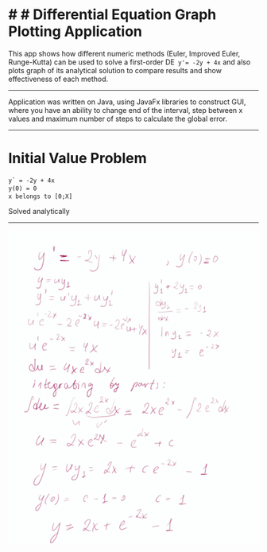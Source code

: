# # # Differential Equation Graph Plotting Application

This app shows how different numeric methods (Euler, Improved Euler, Runge-Kutta) can be used to solve a first-order DE` y'= -2y + 4x` and also plots graph of its analytical solution to compare results and show effectiveness of each method.
***
Application was written on Java, using JavaFx libraries to construct GUI, where you have an ability to change end of the interval, step between x values and maximum number of steps to calculate the global error.
***

# Initial Value Problem

```angular2html
y` = -2y + 4x
y(0) = 0 
x belongs to [0;X]
```
Solved analytically
***
![image](init_value.png)

# 
